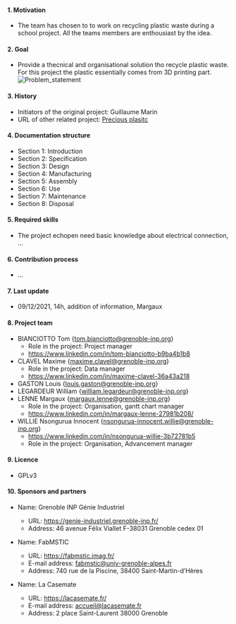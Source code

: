  #### 1. Motivation
   * The team has chosen to to work on recycling plastic waste during a school project. All the teams members are enthousiast by the idea.

 #### 2. Goal
   * Provide a thecnical and organisational solution tho recycle plastic waste. For this project the plastic essentially comes from 3D printing part.
![Problem_statement](https://github.com/clavelma/shreeder_v2/blob/main/Sources/Diagrams/problem_statement.png?raw=true)

 #### 3. History
   * Initiators of the original project: Guillaume Marin
   * URL of other related project: [Precious plasitc](https://preciousplastic.com)
 #### 4. Documentation structure
   * Section 1: Introduction
   * Section 2: Specification
   * Section 3: Design
   * Section 4: Manufacturing
   * Section 5: Assembly
   * Section 6: Use
   * Section 7: Maintenance
   * Section 8: Disposal
 #### 5. Required skills
   * The project echopen need basic knowledge about electrical connection, ...
 #### 6. Contribution process
   * ...
 #### 7. Last update
   * 09/12/2021, 14h, addition of information, Margaux
 #### 8. Project team
   * BIANCIOTTO Tom {tom.bianciotto@grenoble-inp.org}
       * Role in the project: Project manager
       * https://www.linkedin.com/in/tom-bianciotto-b9ba4b1b8
   * CLAVEL Maxime {maxime.clavel@grenoble-inp.org}
       * Role in the project: Data manager
       * https://www.linkedin.com/in/maxime-clavel-36a43a218
   * GASTON Louis {louis.gaston@grenoble-inp.org}
   * LEGARDEUR William {william.legardeur@grenoble-inp.org}
   * LENNE Margaux {margaux.lenne@grenoble-inp.org}
       * Role in the project: Organisation, gantt chart manager
       * https://www.linkedin.com/in/margaux-lenne-27981b208/
   * WILLIE Nsongurua Innocent {nsongurua-innocent.willie@grenoble-inp.org}
       * https://www.linkedin.com/in/nsongurua-willie-3b72781b5
       * Role in the project: Organisation, Advancement manager
#### 9. Licence
   * GPLv3
#### 10. Sponsors and partners
   * Name: Grenoble INP Génie Industriel
      * URL: https://genie-industriel.grenoble-inp.fr/
      * Address: 46 avenue Félix Viallet F-38031 Grenoble cedex 01
   
   * Name: FabMSTIC
      * URL: https://fabmstic.imag.fr/
      * E-mail address: fabmstic@univ-grenoble-alpes.fr
      * Address: 740 rue de la Piscine, 38400 Saint-Martin-d’Hères

   * Name: La Casemate
      * URL: https://lacasemate.fr/
      * E-mail address: accueil@lacasemate.fr
      * Address: 2 place Saint-Laurent 38000 Grenoble

